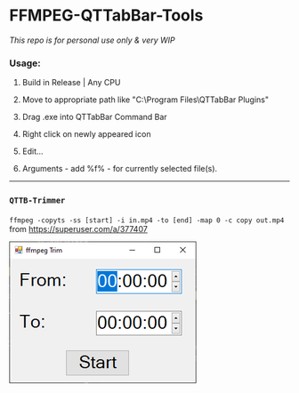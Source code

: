 # FFMPEG-QTTabBar-Tools

*This repo is for personal use only & very WIP*

### Usage:

1. Build in Release | Any CPU

2. Move to appropriate path like "C:\Program Files\QTTabBar Plugins"

3. Drag .exe into QTTabBar Command Bar

4. Right click on newly appeared icon

5. Edit...

6. Arguments - add %f% - for currently selected file(s).

***

### `QTTB-Trimmer`

`ffmpeg -copyts -ss [start] -i in.mp4 -to [end] -map 0 -c copy out.mp4` from https://superuser.com/a/377407

![SCREENSHOT](https://raw.githubusercontent.com/sjain882/FFMPEG-QTTabBar-Tools/refs/heads/main/Previews/QTTB-Trimmer.png?raw=true)

